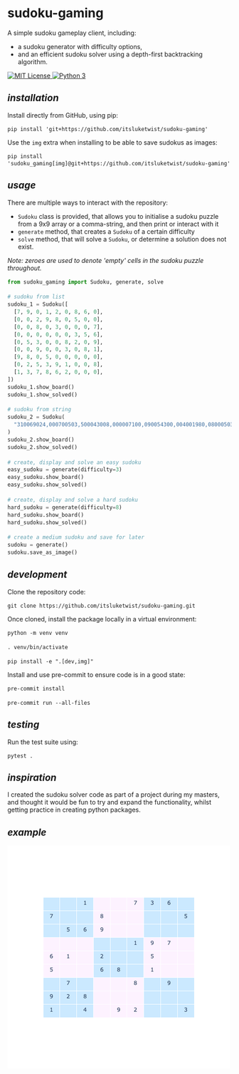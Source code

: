 # **sudoku-gaming**

A simple sudoku gameplay client, including:
- a sudoku generator with difficulty options,
- and an efficient sudoku solver using a depth-first backtracking algorithm.

<div>
    <a href="https://opensource.org/licenses/MIT">
        <img alt="MIT License" src="https://img.shields.io/badge/Licence-MIT-yellow?style=for-the-badge&logo=docs&logoColor=white" />
    </a>
    <a href="https://www.python.org/">
        <img alt="Python 3" src="https://img.shields.io/badge/Python_3-37709F?style=for-the-badge&logo=python&logoColor=white" />
    </a>
</div>

## *installation*

Install directly from GitHub, using pip:

```shell
pip install 'git+https://github.com/itsluketwist/sudoku-gaming'
```

Use the `img` extra when installing to be able to save sudokus as images:

```shell
pip install 'sudoku_gaming[img]@git+https://github.com/itsluketwist/sudoku-gaming'
```


## *usage*

There are multiple ways to interact with the repository:
- `Sudoku` class is provided, that allows you to initialise a sudoku puzzle from a 9x9 array
  or a comma-string, and then print or interact with it
- `generate` method, that creates a `Sudoku` of a certain difficulty
- `solve` method, that will solve a `Sudoku`, or determine a solution does not exist.

*Note: zeroes are used to denote 'empty' cells in the sudoku puzzle throughout.*

```python
from sudoku_gaming import Sudoku, generate, solve

# sudoku from list
sudoku_1 = Sudoku([
  [7, 9, 0, 1, 2, 0, 8, 6, 0],
  [0, 0, 2, 9, 8, 0, 5, 0, 0],
  [0, 0, 8, 0, 3, 0, 0, 0, 7],
  [0, 0, 0, 0, 0, 0, 3, 5, 6],
  [0, 5, 3, 0, 0, 8, 2, 0, 9],
  [0, 0, 9, 0, 0, 3, 0, 8, 1],
  [9, 8, 0, 5, 0, 0, 0, 0, 0],
  [0, 2, 5, 3, 9, 1, 0, 0, 8],
  [1, 3, 7, 8, 6, 2, 0, 0, 0],
])
sudoku_1.show_board()
sudoku_1.show_solved()

# sudoku from string
sudoku_2 = Sudoku(
  "310069024,000700503,500043008,000007100,090054300,004001980,080005031,035800060,472316859"
)
sudoku_2.show_board()
sudoku_2.show_solved()

# create, display and solve an easy sudoku
easy_sudoku = generate(difficulty=3)
easy_sudoku.show_board()
easy_sudoku.show_solved()

# create, display and solve a hard sudoku
hard_sudoku = generate(difficulty=8)
hard_sudoku.show_board()
hard_sudoku.show_solved()

# create a medium sudoku and save for later
sudoku = generate()
sudoku.save_as_image()
```


## *development*

Clone the repository code:

```shell
git clone https://github.com/itsluketwist/sudoku-gaming.git
```

Once cloned, install the package locally in a virtual environment:

```shell
python -m venv venv

. venv/bin/activate

pip install -e ".[dev,img]"
```

Install and use pre-commit to ensure code is in a good state:

```shell
pre-commit install

pre-commit run --all-files
```


## *testing*

Run the test suite using:

```shell
pytest .
```


## *inspiration*

I created the sudoku solver code as part of a project during my masters, and thought it would be fun to try
and expand the functionality, whilst getting practice in creating python packages.


## *example*

![Example sudoku](example.png)
